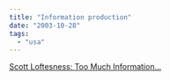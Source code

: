 ```yaml
---
title: "Information production"
date: "2003-10-28"
tags: 
  - "usa"
---
```


[Scott Loftesness: Too Much Information...](http://www.sjl.us/main/2003/10/too_much_inform.html "Scott Loftesness: Too Much Information...")
